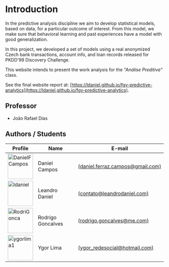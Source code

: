 # Introduction

In the predictive analysis discipline we aim to develop statistical models, based on data, for a particular outcome of interest. From this model, we make sure that behavioral learning and past experiences have a model with good generalization.

In this project, we developed a set of models using a real anonymized Czech bank transactions, account info, and loan records released for PKDD'99 Discovery Challenge.

This website intends to present the work analysis for the *"Análise Preditiva"* class.

See the final website report at: [https://ldaniel.github.io/fgv-predictive-analytics](https://ldaniel.github.io/fgv-predictive-analytics).

## Professor
- João Rafael Dias

## Authors / Students
|Profile|Name|E-mail|
|---|---|---|
|<a href="https://github.com/DanielFCampos"><img src="https://avatars2.githubusercontent.com/u/31582602?s=460&v=4" title="DanielFCampos" width="80" height="80"></a>|Daniel Campos|[(daniel.ferraz.campos@gmail.com)](daniel.ferraz.campos@gmail.com)|
|<a href="https://github.com/ldaniel"><img src="https://avatars2.githubusercontent.com/u/205534?s=460&v=4" title="ldaniel" width="80" height="80"></a>|Leandro Daniel|[(contato@leandrodaniel.com)](contato@leandrodaniel.com)|
|<a href="https://github.com/RodriGonca"><img src="https://avatars2.githubusercontent.com/u/50252438?s=460&v=4" title="RodriGonca" width="80" height="80"></a>|Rodrigo Goncalves|[(rodrigo.goncalves@me.com)](rodrigo.goncalves@me.com)|
|<a href="https://github.com/ygorlima1"><img src="https://avatars2.githubusercontent.com/u/52429828?s=460&v=4" title="ygorlima1" width="80" height="80"></a>|Ygor Lima|[(ygor_redesocial@hotmail.com)](ygor_redesocial@hotmail.com)|
